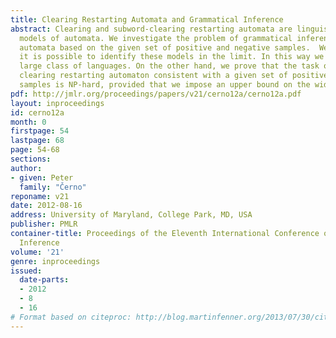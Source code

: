 ```yaml
---
title: Clearing Restarting Automata and Grammatical Inference
abstract: Clearing and subword-clearing restarting automata are linguistically motivated
  models of automata. We investigate the problem of grammatical inference for such
  automata based on the given set of positive and negative samples.  We show that
  it is possible to identify these models in the limit. In this way we can learn a
  large class of languages. On the other hand, we prove that the task of finding a
  clearing restarting automaton consistent with a given set of positive and negative
  samples is NP-hard, provided that we impose an upper bound on the width of its instructions.
pdf: http://jmlr.org/proceedings/papers/v21/cerno12a/cerno12a.pdf
layout: inproceedings
id: cerno12a
month: 0
firstpage: 54
lastpage: 68
page: 54-68
sections: 
author:
- given: Peter
  family: "Černo"
reponame: v21
date: 2012-08-16
address: University of Maryland, College Park, MD, USA
publisher: PMLR
container-title: Proceedings of the Eleventh International Conference on Grammatical
  Inference
volume: '21'
genre: inproceedings
issued:
  date-parts:
  - 2012
  - 8
  - 16
# Format based on citeproc: http://blog.martinfenner.org/2013/07/30/citeproc-yaml-for-bibliographies/
---
```

